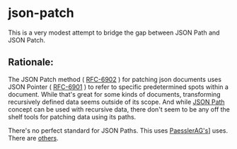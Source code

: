 # json-patch

This is a very modest attempt to bridge the gap between JSON Path and JSON Patch.

## Rationale:

The JSON Patch method ( [RFC-6902](https://tools.ietf.org/html/rfc6902) ) for patching json documents uses JSON Pointer ( [RFC-6901](https://tools.ietf.org/html/rfc6901) ) to refer to specific predetermined spots within a document. While that's great for some kinds of documents, transforming recursively defined data seems outside of its scope. And while [JSON Path](https://goessner.net/articles/JsonPath/) concept can be used with recursive data, there don't seem to be any off the shelf tools for patching data using its paths.

There's no perfect standard for JSON Paths. This uses [PaesslerAG's](https://github.com/PaesslerAG/)] uses. There are [others](https://cburgmer.github.io/json-path-comparison/).
